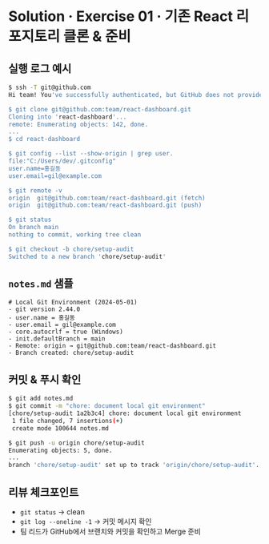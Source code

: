 # Solution · Exercise 01 · 기존 React 리포지토리 클론 & 준비

## 실행 로그 예시
```bash
$ ssh -T git@github.com
Hi team! You've successfully authenticated, but GitHub does not provide shell access.

$ git clone git@github.com:team/react-dashboard.git
Cloning into 'react-dashboard'...
remote: Enumerating objects: 142, done.
...
$ cd react-dashboard

$ git config --list --show-origin | grep user.
file:"C:/Users/dev/.gitconfig"
user.name=홍길동
user.email=gil@example.com

$ git remote -v
origin  git@github.com:team/react-dashboard.git (fetch)
origin  git@github.com:team/react-dashboard.git (push)

$ git status
On branch main
nothing to commit, working tree clean

$ git checkout -b chore/setup-audit
Switched to a new branch 'chore/setup-audit'
```

## `notes.md` 샘플
```
# Local Git Environment (2024-05-01)
- git version 2.44.0
- user.name = 홍길동
- user.email = gil@example.com
- core.autocrlf = true (Windows)
- init.defaultBranch = main
- Remote: origin → git@github.com:team/react-dashboard.git
- Branch created: chore/setup-audit
```

## 커밋 & 푸시 확인
```bash
$ git add notes.md
$ git commit -m "chore: document local git environment"
[chore/setup-audit 1a2b3c4] chore: document local git environment
 1 file changed, 7 insertions(+)
 create mode 100644 notes.md

$ git push -u origin chore/setup-audit
Enumerating objects: 5, done.
...
branch 'chore/setup-audit' set up to track 'origin/chore/setup-audit'.
```

## 리뷰 체크포인트
- `git status` → clean
- `git log --oneline -1` → 커밋 메시지 확인
- 팀 리드가 GitHub에서 브랜치와 커밋을 확인하고 Merge 준비
